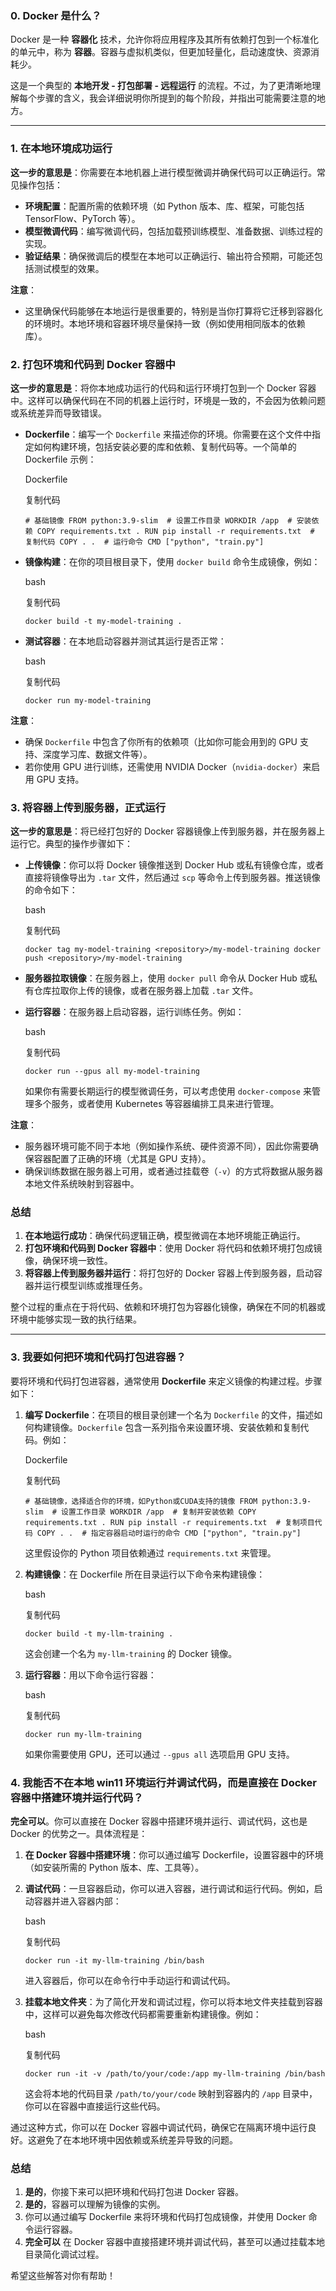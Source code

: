 
### 0. Docker 是什么？

Docker 是一种 **容器化** 技术，允许你将应用程序及其所有依赖打包到一个标准化的单元中，称为 **容器**。容器与虚拟机类似，但更加轻量化，启动速度快、资源消耗少。


这是一个典型的 **本地开发 - 打包部署 - 远程运行** 的流程。不过，为了更清晰地理解每个步骤的含义，我会详细说明你所提到的每个阶段，并指出可能需要注意的地方。

---

### 1. 在本地环境成功运行

**这一步的意思是**：你需要在本地机器上进行模型微调并确保代码可以正确运行。常见操作包括：

- **环境配置**：配置所需的依赖环境（如 Python 版本、库、框架，可能包括 TensorFlow、PyTorch 等）。
- **模型微调代码**：编写微调代码，包括加载预训练模型、准备数据、训练过程的实现。
- **验证结果**：确保微调后的模型在本地可以正确运行、输出符合预期，可能还包括测试模型的效果。

**注意**：

- 这里确保代码能够在本地运行是很重要的，特别是当你打算将它迁移到容器化的环境时。本地环境和容器环境尽量保持一致（例如使用相同版本的依赖库）。

### 2. 打包环境和代码到 Docker 容器中

**这一步的意思是**：将你本地成功运行的代码和运行环境打包到一个 Docker 容器中。这样可以确保代码在不同的机器上运行时，环境是一致的，不会因为依赖问题或系统差异而导致错误。

- **Dockerfile**：编写一个 `Dockerfile` 来描述你的环境。你需要在这个文件中指定如何构建环境，包括安装必要的库和依赖、复制代码等。一个简单的 Dockerfile 示例：
    
    Dockerfile
    
    复制代码
    
    `# 基础镜像 FROM python:3.9-slim  # 设置工作目录 WORKDIR /app  # 安装依赖 COPY requirements.txt . RUN pip install -r requirements.txt  # 复制代码 COPY . .  # 运行命令 CMD ["python", "train.py"]`
    
- **镜像构建**：在你的项目根目录下，使用 `docker build` 命令生成镜像，例如：
    
    bash
    
    复制代码
    
    `docker build -t my-model-training .`
    
- **测试容器**：在本地启动容器并测试其运行是否正常：
    
    bash
    
    复制代码
    
    `docker run my-model-training`
    

**注意**：

- 确保 `Dockerfile` 中包含了你所有的依赖项（比如你可能会用到的 GPU 支持、深度学习库、数据文件等）。
- 若你使用 GPU 进行训练，还需使用 NVIDIA Docker（`nvidia-docker`）来启用 GPU 支持。

### 3. 将容器上传到服务器，正式运行

**这一步的意思是**：将已经打包好的 Docker 容器镜像上传到服务器，并在服务器上运行它。典型的操作步骤如下：

- **上传镜像**：你可以将 Docker 镜像推送到 Docker Hub 或私有镜像仓库，或者直接将镜像导出为 `.tar` 文件，然后通过 `scp` 等命令上传到服务器。推送镜像的命令如下：
    
    bash
    
    复制代码
    
    `docker tag my-model-training <repository>/my-model-training docker push <repository>/my-model-training`
    
- **服务器拉取镜像**：在服务器上，使用 `docker pull` 命令从 Docker Hub 或私有仓库拉取你上传的镜像，或者在服务器上加载 `.tar` 文件。
    
- **运行容器**：在服务器上启动容器，运行训练任务。例如：
    
    bash
    
    复制代码
    
    `docker run --gpus all my-model-training`
    
    如果你有需要长期运行的模型微调任务，可以考虑使用 `docker-compose` 来管理多个服务，或者使用 Kubernetes 等容器编排工具来进行管理。
    

**注意**：

- 服务器环境可能不同于本地（例如操作系统、硬件资源不同），因此你需要确保容器配置了正确的环境（尤其是 GPU 支持）。
- 确保训练数据在服务器上可用，或者通过挂载卷（`-v`）的方式将数据从服务器本地文件系统映射到容器中。

### 总结

1. **在本地运行成功**：确保代码逻辑正确，模型微调在本地环境能正确运行。
2. **打包环境和代码到 Docker 容器中**：使用 Docker 将代码和依赖环境打包成镜像，确保环境一致性。
3. **将容器上传到服务器并运行**：将打包好的 Docker 容器上传到服务器，启动容器并运行模型训练或推理任务。

整个过程的重点在于将代码、依赖和环境打包为容器化镜像，确保在不同的机器或环境中能够实现一致的执行结果。


----
### 3. 我要如何把环境和代码打包进容器？

要将环境和代码打包进容器，通常使用 **Dockerfile** 来定义镜像的构建过程。步骤如下：

1. **编写 Dockerfile**：在项目的根目录创建一个名为 `Dockerfile` 的文件，描述如何构建镜像。`Dockerfile` 包含一系列指令来设置环境、安装依赖和复制代码。例如：
    
    Dockerfile
    
    复制代码
    
    `# 基础镜像，选择适合你的环境，如Python或CUDA支持的镜像 FROM python:3.9-slim  # 设置工作目录 WORKDIR /app  # 复制并安装依赖 COPY requirements.txt . RUN pip install -r requirements.txt  # 复制项目代码 COPY . .  # 指定容器启动时运行的命令 CMD ["python", "train.py"]`
    
    这里假设你的 Python 项目依赖通过 `requirements.txt` 来管理。
    
2. **构建镜像**：在 Dockerfile 所在目录运行以下命令来构建镜像：
    
    bash
    
    复制代码
    
    `docker build -t my-llm-training .`
    
    这会创建一个名为 `my-llm-training` 的 Docker 镜像。
    
3. **运行容器**：用以下命令运行容器：
    
    bash
    
    复制代码
    
    `docker run my-llm-training`
    
    如果你需要使用 GPU，还可以通过 `--gpus all` 选项启用 GPU 支持。
    

### 4. 我能否不在本地 win11 环境运行并调试代码，而是直接在 Docker 容器中搭建环境并运行代码？

**完全可以**。你可以直接在 Docker 容器中搭建环境并运行、调试代码，这也是 Docker 的优势之一。具体流程是：

1. **在 Docker 容器中搭建环境**：你可以通过编写 Dockerfile，设置容器中的环境（如安装所需的 Python 版本、库、工具等）。
    
2. **调试代码**：一旦容器启动，你可以进入容器，进行调试和运行代码。例如，启动容器并进入容器内部：
    
    bash
    
    复制代码
    
    `docker run -it my-llm-training /bin/bash`
    
    进入容器后，你可以在命令行中手动运行和调试代码。
    
3. **挂载本地文件夹**：为了简化开发和调试过程，你可以将本地文件夹挂载到容器中，这样可以避免每次修改代码都需要重新构建镜像。例如：
    
    bash
    
    复制代码
    
    `docker run -it -v /path/to/your/code:/app my-llm-training /bin/bash`
    
    这会将本地的代码目录 `/path/to/your/code` 映射到容器内的 `/app` 目录中，你可以在容器中直接运行这些代码。
    

通过这种方式，你可以在 Docker 容器中调试代码，确保它在隔离环境中运行良好。这避免了在本地环境中因依赖或系统差异导致的问题。

### 总结

1. **是的**，你接下来可以把环境和代码打包进 Docker 容器。
2. **是的**，容器可以理解为镜像的实例。
3. 你可以通过编写 Dockerfile 来将环境和代码打包成镜像，并使用 Docker 命令运行容器。
4. **完全可以** 在 Docker 容器中直接搭建环境并调试代码，甚至可以通过挂载本地目录简化调试过程。

希望这些解答对你有帮助！